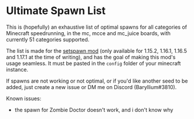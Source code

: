 # Ultimate Spawn List

This is (hopefully) an exhaustive list of optimal spawns for all categories of Minecraft speedrunning, in the mc, mcce and mc_juice boards, with currently 51 categories supported.

The list is made for the [setspawn mod](https://github.com/Minecraft-Java-Edition-Speedrunning/mcsr-set-spawn-1.16.1) (only available for 1.15.2, 1.16.1, 1.16.5 and 1.17.1 at the time of writing), and has the goal of making this mod's usage seamless.
It must be pasted in the `config` folder of your minecraft instance.

If spawns are not working or not optimal, or if you'd like another seed to be added, just create a new issue or DM me on Discord (Baryllium#3810).

Known issues:
- the spawn for Zombie Doctor doesn't work, and i don't know why

